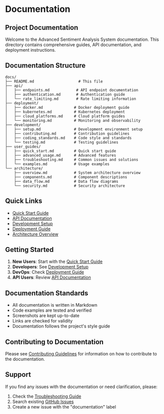 # Documentation

## Project Documentation

Welcome to the Advanced Sentiment Analysis System documentation. This directory contains comprehensive guides, API documentation, and deployment instructions.

## Documentation Structure

```
docs/
├── README.md                    # This file
├── api/
│   ├── endpoints.md            # API endpoint documentation
│   ├── authentication.md       # Authentication guide
│   └── rate_limiting.md        # Rate limiting information
├── deployment/
│   ├── docker.md              # Docker deployment guide
│   ├── kubernetes.md          # Kubernetes deployment
│   ├── cloud_platforms.md     # Cloud platform guides
│   └── monitoring.md          # Monitoring and observability
├── development/
│   ├── setup.md               # Development environment setup
│   ├── contributing.md        # Contribution guidelines
│   ├── coding_standards.md    # Code style and standards
│   └── testing.md             # Testing guidelines
├── user_guides/
│   ├── quick_start.md         # Quick start guide
│   ├── advanced_usage.md      # Advanced features
│   ├── troubleshooting.md     # Common issues and solutions
│   └── examples.md            # Usage examples
└── architecture/
    ├── overview.md            # System architecture overview
    ├── components.md          # Component descriptions
    ├── data_flow.md           # Data flow diagrams
    └── security.md            # Security architecture
```

## Quick Links

- [Quick Start Guide](user_guides/quick_start.md)
- [API Documentation](api/endpoints.md)
- [Development Setup](development/setup.md)
- [Deployment Guide](deployment/docker.md)
- [Architecture Overview](architecture/overview.md)

## Getting Started

1. **New Users**: Start with the [Quick Start Guide](user_guides/quick_start.md)
2. **Developers**: See [Development Setup](development/setup.md)
3. **DevOps**: Check [Deployment Guide](deployment/docker.md)
4. **API Users**: Review [API Documentation](api/endpoints.md)

## Documentation Standards

- All documentation is written in Markdown
- Code examples are tested and verified
- Screenshots are kept up-to-date
- Links are checked for validity
- Documentation follows the project's style guide

## Contributing to Documentation

Please see [Contributing Guidelines](development/contributing.md) for information on how to contribute to the documentation.

## Support

If you find any issues with the documentation or need clarification, please:
1. Check the [Troubleshooting Guide](user_guides/troubleshooting.md)
2. Search existing [GitHub Issues](https://github.com/skkuhg/advanced-sentiment-analysis/issues)
3. Create a new issue with the "documentation" label